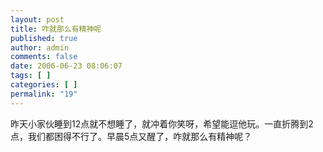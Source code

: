 ```yaml
---
layout: post
title: 咋就那么有精神呢
published: true
author: admin
comments: false
date: 2006-06-23 08:06:07
tags: [ ]
categories: [ ]
permalink: "19"
---
```

昨天小家伙睡到12点就不想睡了，就冲着你笑呀，希望能逗他玩。一直折腾到2点，我们都困得不行了。早晨5点又醒了，咋就那么有精神呢？